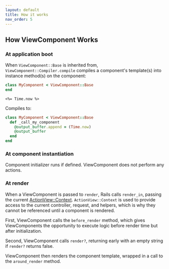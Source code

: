 ```yaml
---
layout: default
title: How it works
nav_order: 5
---
```


## How ViewComponent Works

### At application boot

When `ViewComponent::Base` is inherited from, `ViewComponent::Compiler.compile` compiles a component's template(s) into instance method(s) on the component:

```ruby
class MyComponent < ViewComponent::Base
end
```

```erb
<%= Time.now %>
```

Compiles to:

```ruby
class MyComponent < ViewComponent::Base
  def _call_my_component
    @output_buffer.append = (Time.now)
    @output_buffer
  end
end
```

### At component instantiation

Component initializer runs if defined. ViewComponent does not perform any actions.

### At render

When a ViewComponent is passed to `render`, Rails calls `render_in`, passing the current [ActionView::Context](https://api.rubyonrails.org/classes/ActionView/Context.html). `ActionView::Context` is used to provide access to the current controller, request, and helpers, which is why they cannot be referenced until a component is rendered.

First, ViewComponent calls the `before_render` method, which gives ViewComponents the opportunity to execute logic before render time but after initialization.

Second, ViewComponent calls `render?`, returning early with an empty string if `render?` returns false.

ViewComponent then renders the component template, wrapped in a call to the `around_render` method.
